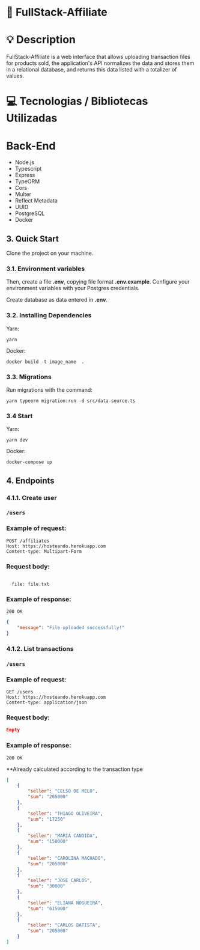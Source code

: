 # :rocket: FullStack-Affiliate

# :bulb: Description

FullStack-Affiliate is a web interface that allows uploading transaction files for products sold, the application's API normalizes the data and stores them in a relational database, and returns this data listed with a totalizer of values.

# :computer: Tecnologias / Bibliotecas Utilizadas

# Back-End
- Node.js
- Typescript
- Express 
- TypeORM
- Cors
- Multer
- Reflect Metadata
- UUID
- PostgreSQL
- Docker


## 3. Quick Start

Clone the project on your machine.

### 3.1. Environment variables

Then, create a file **.env**, copying file format **.env.example**.
Configure your environment variables with your Postgres credentials.

Create database as data entered in **.env**.

### 3.2. Installing Dependencies

Yarn:

```
yarn
```

Docker:

````
docker build -t image_name  .
````

### 3.3. Migrations

Run migrations with the command:

```
yarn typeorm migration:run -d src/data-source.ts
```

### 3.4 Start

Yarn:

````
yarn dev
````

Docker:

````
docker-compose up
````

## 4. Endpoints

### 4.1.1. **Create user**

### `/users`

### Example of request:

```
POST /affiliates
Host: https://hosteando.herokuapp.com
Content-type: Multipart-Form
```

### Request body:

```Multipart-Form

  file: file.txt

```

### Example of response:

```
200 OK
```
```json
{
	"message": "File uploaded successfully!"
}
```

### 4.1.2. **List transactions**

### `/users`

### Example of request:

```
GET /users
Host: https://hosteando.herokuapp.com
Content-type: application/json
```

### Request body:

```json
Empty
```

### Example of response:

```
200 OK
```

**Already calculated according to the transaction type


```json
[
	{
		"seller": "CELSO DE MELO",
		"sum": "205000"
	},
	{
		"seller": "THIAGO OLIVEIRA",
		"sum": "17250"
	},
	{
		"seller": "MARIA CANDIDA",
		"sum": "150000"
	},
	{
		"seller": "CAROLINA MACHADO",
		"sum": "205000"
	},
	{
		"seller": "JOSE CARLOS",
		"sum": "30000"
	},
	{
		"seller": "ELIANA NOGUEIRA",
		"sum": "615000"
	},
	{
		"seller": "CARLOS BATISTA",
		"sum": "205000"
	}
]
```